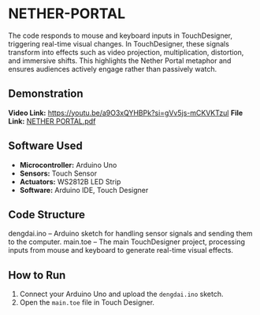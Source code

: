 # NETHER-PORTAL
The code responds to mouse and keyboard inputs in TouchDesigner, triggering real-time visual changes. In TouchDesigner, these signals transform into effects such as video projection, multiplication, distortion, and immersive shifts. This highlights the Nether Portal metaphor and ensures audiences actively engage rather than passively watch.

## Demonstration
**Video Link:** https://youtu.be/a9O3xQYHBPk?si=gVv5js-mCKVKTzul
**File Link:** [NETHER PORTAL.pdf](https://github.com/user-attachments/files/21958228/NETHER.PORTAL.pdf)

## Software Used
*   **Microcontroller:** Arduino Uno
*   **Sensors:** Touch Sensor 
*   **Actuators:** WS2812B LED Strip
*   **Software:** Arduino IDE, Touch Designer

## Code Structure
dengdai.ino – Arduino sketch for handling sensor signals and sending them to the computer.
main.toe – The main TouchDesigner project, processing inputs from mouse and keyboard to generate real-time visual effects.

## How to Run
1.  Connect your Arduino Uno and upload the `dengdai.ino` sketch.
2.  Open the `main.toe` file in Touch Designer.
